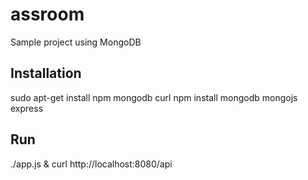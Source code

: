 assroom
=======

Sample project using MongoDB

Installation
------------

sudo apt-get install npm mongodb curl
npm install mongodb mongojs express

Run
---

./app.js &
curl http://localhost:8080/api

